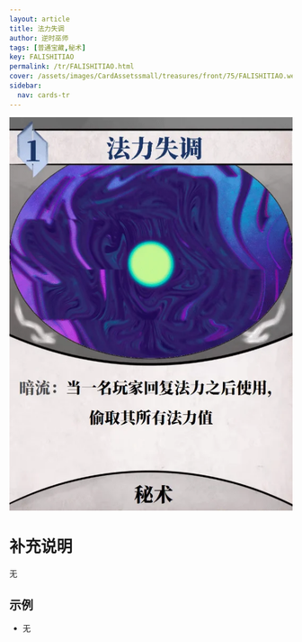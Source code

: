 ```yaml
---
layout: article
title: 法力失调
author: 逆时巫师
tags: [普通宝藏,秘术]
key: FALISHITIAO
permalink: /tr/FALISHITIAO.html
cover: /assets/images/CardAssetssmall/treasures/front/75/FALISHITIAO.webp
sidebar:
  nav: cards-tr
---
```

![](/assets/images/CardAssets/treasures/front/75/FALISHITIAO.webp)

# 补充说明
无


## 示例
* 无